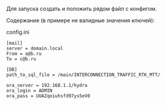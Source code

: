 Для запуска создать и положить рядом файл с конфигом.

Cодержание (в примере не валидные значения ключей):

config.ini

````
[mail]
server = domain.local
From = a@b.ru
To = c@b.ru

[DB]
path_to_sql_file = /main/INTERCONNECTION_TRAFFIC_RTK_MTT/

ora_server = 192.168.1.1/hydra
ora_login = ADMIN
ora_pass = UUAZqoiuhsfd97ys5eV0
````
